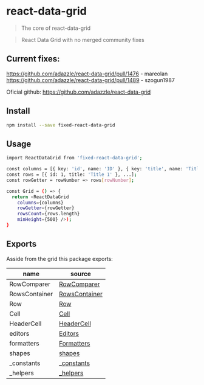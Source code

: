 # react-data-grid

> The core of react-data-grid

> React Data Grid with no merged community fixes

## Current fixes:
https://github.com/adazzle/react-data-grid/pull/1476 - mareolan
https://github.com/adazzle/react-data-grid/pull/1489 - szogun1987

Oficial github: https://github.com/adazzle/react-data-grid
## Install

```sh
npm install --save fixed-react-data-grid
```

## Usage

```sh
import ReactDataGrid from 'fixed-react-data-grid';

const columns = [{ key: 'id', name: 'ID' }, { key: 'title', name: 'Title' }];
const rows = [{ id: 1, title: 'Title 1' }, ...];
const rowGetter = rowNumber => rows[rowNumber];

const Grid = () => {
  return <ReactDataGrid
    columns={columns}
    rowGetter={rowGetter}
    rowsCount={rows.length}
    minHeight={500} />);
}
```

## Exports
Asside from the grid this package exports:

name                   | source                                  |
-----------------------|-----------------------------------------|
RowComparer            | [RowComparer](./src/RowComparer.js)     |
RowsContainer          | [RowsContainer](./src/RowsContainer.js) |
Row                    | [Row](./src/Row.js)                     |
Cell                   | [Cell](./src/Cell.js)                   |
HeaderCell             | [HeaderCell](./src/HeaderCell.js)       |
editors                | [Editors](./src/editors)                |
formatters             | [Formatters](./src/formatters)          |
shapes                 | [shapes](./src/PropTypeShapes)          |
_constants             | [_constants](./src/AppConstants.js)     |
_helpers               | [_helpers](./src/helpers)               |
